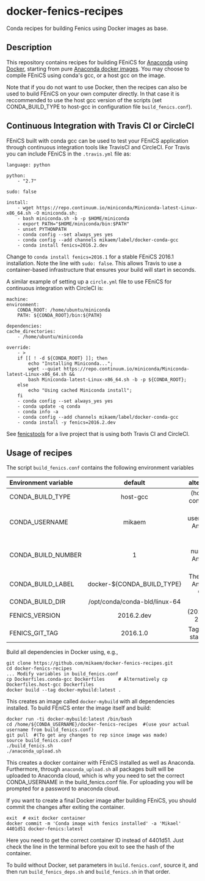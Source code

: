# docker-fenics-recipes
Conda recipes for building Fenics using Docker images as base.

Description
----------

This repository contains recipes for building FEniCS for [Anaconda](https://anaconda.org) using [Docker](https://www.docker.com), starting from pure [Anaconda docker images](https://hub.docker.com/r/continuumio/). You may choose to compile FEniCS using conda's gcc, or a host gcc on the image. 

Note that if you do not want to use Docker, then the recipes can also be used to build FEniCS on your own computer directly. In that case it is reccommended to use the host gcc version of the scripts (set CONDA_BUILD_TYPE to host-gcc in configuration file `build_fenics.conf`).

Continuous Integration with Travis CI or CircleCI
----------------------

FEniCS built with conda gcc can be used to test your FEniCS application through continuous integration tools like TravisCI and CircleCI. For Travis you can include FEniCS in the `.travis.yml` file as:

    language: python
    
    python:
        - "2.7"
    
    sudo: false
    
    install:
        - wget https://repo.continuum.io/miniconda/Miniconda-latest-Linux-x86_64.sh -O miniconda.sh;
        - bash miniconda.sh -b -p $HOME/miniconda
        - export PATH="$HOME/miniconda/bin:$PATH"
        - unset PYTHONPATH
        - conda config --set always_yes yes 
        - conda config --add channels mikaem/label/docker-conda-gcc
        - conda install fenics=2016.2.dev
 
Change to `conda install fenics=2016.1` for a stable FEniCS 2016.1 installation. Note the line with `sudo: false`. This allows Travis to use a container-based infrastructure that ensures your build will start in seconds.

A similar example of setting up a `circle.yml` file to use FEniCS for continuous integration with CircleCI is:

    machine:
    environment:
        CONDA_ROOT: /home/ubuntu/miniconda
        PATH: ${CONDA_ROOT}/bin:${PATH}

    dependencies:
    cache_directories:
        - /home/ubuntu/miniconda

    override:
        - >
        if [[ ! -d ${CONDA_ROOT} ]]; then
            echo "Installing Miniconda...";
            wget --quiet https://repo.continuum.io/miniconda/Miniconda-latest-Linux-x86_64.sh &&
            bash Miniconda-latest-Linux-x86_64.sh -b -p ${CONDA_ROOT};
        else
            echo "Using cached Miniconda install";
        fi
        - conda config --set always_yes yes
        - conda update -q conda
        - conda info -a
        - conda config --add channels mikaem/label/docker-conda-gcc
        - conda install -y fenics=2016.2.dev

See [fenicstools](https://github.com/mikaem/fenicstools) for a live project that is using both Travis CI and CircleCI.

Usage of recipes
----
The script `build_fenics.conf` contains the following environment variables

| Environment variable | default                     | alternatives                         |
|:---------------------|:---------------------------:|:------------------------------------:|
|CONDA_BUILD_TYPE      | host-gcc                    | (host-gcc, conda-gcc)                |
|CONDA_USERNAME        | mikaem                      | Your username on Anaconda cloud      | 
|CONDA_BUILD_NUMBER    | 1                           | Build number on Anaconda cloud       |
|CONDA_BUILD_LABEL     | docker-${CONDA_BUILD_TYPE}  | The label on Anaconda Cloud          |
|CONDA_BUILD_DIR       |/opt/conda/conda-bld/linux-64| None                                 |
|FENICS_VERSION        |2016.2.dev                   | (2016.2.dev, 2016.1)                 |
|FENICS_GIT_TAG        |2016.1.0                     |Tag used for stable build             |

Build all dependencies in Docker using, e.g.,

    git clone https://github.com/mikaem/docker-fenics-recipes.git
    cd docker-fenics-recipes 
    ... Modify variables in build_fenics.conf
    cp Dockerfiles.conda-gcc Dockerfiles     # Alternatively cp Dockerfiles.host-gcc Dockerfiles
    docker build --tag docker-mybuild:latest .

This creates an image called `docker-mybuild` with all dependencies installed. To build FEniCS enter the image itself and build:

    docker run -ti docker-mybuild:latest /bin/bash
    cd /home/${CONDA_USERNAME}/docker-fenics-recipes  #(use your actual username from build_fenics.conf)
    git pull  #(To get any changes to rep since image was made)
    source build_fenics.conf
    ./build_fenics.sh
    ./anaconda_upload.sh

This creates a docker container with FEniCS installed as well as Anaconda. Furthermore, through `anaconda_upload.sh` all packages built will be uploaded to Anaconda cloud, which is why you need to set the correct CONDA_USERNAME in the build_fenics.conf file. For uploading you will be prompted for a password to anaconda cloud.

If you want to create a final Docker image after building FEniCS, you should commit the changes after exiting the container.

    exit  # exit docker container
    docker commit -m 'Conda image with fenics installed' -a 'Mikael' 4401d51 docker-fenics:latest
    
 Here you need to get the correct container ID instead of 4401d51. Just check the line in the terminal before you exit to see the hash of the container.
 
 To build without Docker, set parameters in `build.fenics.conf`, source it, and then run `build_fenics_deps.sh` and `build_fenics.sh` in that order.
 
